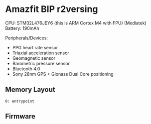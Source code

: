 Amazfit BIP r2versing
=====================

CPU: STM32L476JEY6 (this is ARM Cortex M4 with FPU) (Mediatek)
Battery: 190mAh

Peripherals/Devices:

* PPG heart rate sensor
* Triaxial acceleration sensor
* Geomagnetic sensor
* Barometric pressure sensor
* Bluetooth 4.0
* Sony 28nm GPS + Glonass Dual Core positioning



Memory Layout
-------------

	0: entrypoint

Firmware
--------
